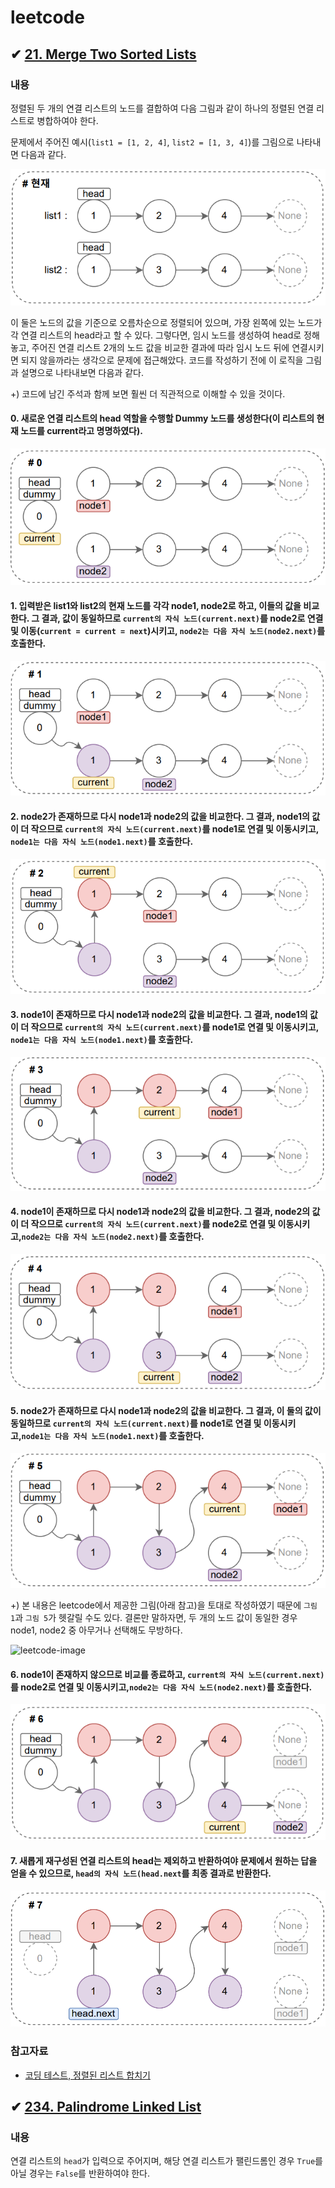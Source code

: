 # leetcode

## ✔ [21. Merge Two Sorted Lists](https://leetcode.com/problems/merge-two-sorted-lists/)

### 내용

정렬된 두 개의 연결 리스트의 노드를 결합하여 다음 그림과 같이 하나의 정렬된 연결 리스트로 병합하여야 한다.

문제에서 주어진 예시(`list1 = [1, 2, 4]`, `list2 = [1, 3, 4]`)를 그림으로 나타내면 다음과 같다.

![0_0_current](images/0_0_current.png)

이 둘은 노드의 값을 기준으로 오름차순으로 정렬되어 있으며, 가장 왼쪽에 있는 노드가 각 연결 리스트의 head라고 할 수 있다. 그렇다면, 임시 노드를 생성하여 head로 정해놓고, 주어진 연결 리스트 2개의 노드 값을 비교한 결과에 따라 임시 노드 뒤에 연결시키면 되지 않을까라는 생각으로 문제에 접근해았다. 코드를 작성하기 전에 이 로직을 그림과 설명으로 나타내보면 다음과 같다.

+) 코드에 남긴 주석과 함께 보면 훨씬 더 직관적으로 이해할 수 있을 것이다.

#### 0. 새로운 연결 리스트의 head 역할을 수행할 Dummy 노드를 생성한다(이 리스트의 현재 노드를 current라고 명명하였다).
![0_1_dummy](images/0_1_dummy.png)

#### 1. 입력받은 list1와 list2의 현재 노드를 각각 node1, node2로 하고, 이들의 값을 비교한다. 그 결과, 값이 동일하므로 `current의 자식 노드(current.next)`를 node2로 연결 및 이동(`current = current = next`)시키고, `node2는 다음 자식 노드(node2.next)`를 호출한다.

![1_link](images/1_link.png)

#### 2. node2가 존재하므로 다시 node1과 node2의 값을 비교한다. 그 결과, node1의 값이 더 작으므로 `current의 자식 노드(current.next)`를 node1로 연결 및 이동시키고, `node1는 다음 자식 노드(node1.next)`를 호출한다.

![2_link](images/2_link.png)

#### 3. node1이 존재하므로 다시 node1과 node2의 값을 비교한다. 그 결과, node1의 값이 더 작으므로 `current의 자식 노드(current.next)`를 node1로 연결 및 이동시키고, `node1는 다음 자식 노드(node1.next)`를 호출한다.

![3_link](images/3_link.png)

#### 4. node1이 존재하므로 다시 node1과 node2의 값을 비교한다. 그 결과, node2의 값이 더 작으므로 `current의 자식 노드(current.next)`를 node2로 연결 및 이동시키고,`node2는 다음 자식 노드(node2.next)`를 호출한다.

![4_link](images/4_link.png)

#### 5. node2가 존재하므로 다시 node1과 node2의 값을 비교한다. 그 결과, 이 둘의 값이 동일하므로 `current의 자식 노드(current.next)`를 node1로 연결 및 이동시키고,`node1는 다음 자식 노드(node1.next)`를 호출한다.

![5_link](images/5_link.png)

+) 본 내용은 leetcode에서 제공한 그림(아래 참고)을 토대로 작성하였기 때문에 `그림 1`과 `그림 5`가 헷갈릴 수도 있다. 결론만 말하자면, 두 개의 노드 값이 동일한 경우 node1, node2 중 아무거나 선택해도 무방하다.

![leetcode-image](https://assets.leetcode.com/uploads/2020/10/03/merge_ex1.jpg)

#### 6. node1이 존재하지 않으므로 비교를 종료하고, `current의 자식 노드(current.next)`를 node2로 연결 및 이동시키고,`node2는 다음 자식 노드(node2.next)`를 호출한다.

![6_link](images/6_link.png)

#### 7. 새롭게 재구성된 연결 리스트의 head는 제외하고 반환하여야 문제에서 원하는 답을 얻을 수 있으므로, `head의 자식 노드(head.next`를 최종 결과로 반환한다.

![7_link](images/7_link.png)

### 참고자료

- [코딩 테스트, 정렬된 리스트 합치기](https://www.youtube.com/watch?v=kYzjk6xYAYg)

## ✔ [234. Palindrome Linked List](https://leetcode.com/problems/palindrome-linked-list/)

### 내용

연결 리스트의 `head`가 입력으로 주어지며, 해당 연결 리스트가 팰린드롬인 경우 `True`를 아닐 경우는 `False`를 반환하여야 한다.

```python

```